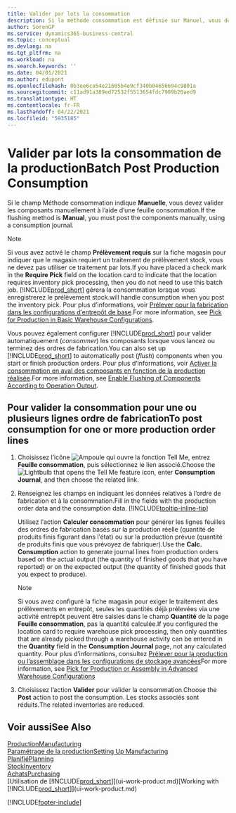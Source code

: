 ```yaml
---
title: Valider par lots la consommation
description: Si la méthode consommation est définie sur Manuel, vous devez valider les composants manuellement à l’aide d’une feuille consommation.
author: SorenGP
ms.service: dynamics365-business-central
ms.topic: conceptual
ms.devlang: na
ms.tgt_pltfrm: na
ms.workload: na
ms.search.keywords: ''
ms.date: 04/01/2021
ms.author: edupont
ms.openlocfilehash: 0b3ee6ca54e21605b4e9cf340b04656694c9801e
ms.sourcegitcommit: c11ad91a389ed72532f5513654fdc7909b20aed9
ms.translationtype: HT
ms.contentlocale: fr-FR
ms.lasthandoff: 04/22/2021
ms.locfileid: "5935185"
---
```

# <a name="batch-post-production-consumption"></a><span data-ttu-id="02d84-103">Valider par lots la consommation de la production</span><span class="sxs-lookup"><span data-stu-id="02d84-103">Batch Post Production Consumption</span></span>

<span data-ttu-id="02d84-104">Si le champ Méthode consommation indique **Manuelle**, vous devez valider les composants manuellement à l’aide d’une feuille consommation.</span><span class="sxs-lookup"><span data-stu-id="02d84-104">If the flushing method is **Manual**, you must post the components manually, using a consumption journal.</span></span>  

>[!NOTE]
> <span data-ttu-id="02d84-105">Si vous avez activé le champ **Prélèvement requis** sur la fiche magasin pour indiquer que le magasin requiert un traitement de prélèvement stock, vous ne devez pas utiliser ce traitement par lots.</span><span class="sxs-lookup"><span data-stu-id="02d84-105">If you have placed a check mark in the **Require Pick** field on the location card to indicate that the location requires inventory pick processing, then you do not need to use this batch job.</span></span> [!INCLUDE[prod_short](includes/prod_short.md)] <span data-ttu-id="02d84-106">gérera la consommation lorsque vous enregistrerez le prélèvement stock.</span><span class="sxs-lookup"><span data-stu-id="02d84-106">will handle consumption when you post the inventory pick.</span></span> <span data-ttu-id="02d84-107">Pour plus d’informations, voir [Prélever pour la fabrication dans les configurations d′entrepôt de base](warehouse-how-to-pick-for-production.md#pick-for-production-in-basic-warehouse-configurations).</span><span class="sxs-lookup"><span data-stu-id="02d84-107">For more information, see [Pick for Production in Basic Warehouse Configurations](warehouse-how-to-pick-for-production.md#pick-for-production-in-basic-warehouse-configurations).</span></span>  

<span data-ttu-id="02d84-108">Vous pouvez également configurer [!INCLUDE[prod_short](includes/prod_short.md)] pour valider automatiquement (*consommer*) les composants lorsque vous lancez ou terminez des ordres de fabrication.</span><span class="sxs-lookup"><span data-stu-id="02d84-108">You can also set up [!INCLUDE[prod_short](includes/prod_short.md)] to automatically post (*flush*) components when you start or finish production orders.</span></span> <span data-ttu-id="02d84-109">Pour plus d’informations, voir [Activer la consommation en aval des composants en fonction de la production réalisée](production-how-to-flush-components-according-to-operation-output.md).</span><span class="sxs-lookup"><span data-stu-id="02d84-109">For more information, see [Enable Flushing of Components According to Operation Output](production-how-to-flush-components-according-to-operation-output.md).</span></span>

## <a name="to-post-consumption-for-one-or-more-production-order-lines"></a><span data-ttu-id="02d84-110">Pour valider la consommation pour une ou plusieurs lignes ordre de fabrication</span><span class="sxs-lookup"><span data-stu-id="02d84-110">To post consumption for one or more production order lines</span></span>

1. <span data-ttu-id="02d84-111">Choisissez l’icône ![Ampoule qui ouvre la fonction Tell Me](media/ui-search/search_small.png "Dites-moi ce que vous voulez faire"), entrez **Feuille consommation**, puis sélectionnez le lien associé.</span><span class="sxs-lookup"><span data-stu-id="02d84-111">Choose the ![Lightbulb that opens the Tell Me feature](media/ui-search/search_small.png "Tell me what you want to do") icon, enter **Consumption Journal**, and then choose the related link.</span></span>  
2. <span data-ttu-id="02d84-112">Renseignez les champs en indiquant les données relatives à l’ordre de fabrication et à la consommation.</span><span class="sxs-lookup"><span data-stu-id="02d84-112">Fill in the fields with the production order data and the consumption data.</span></span> [!INCLUDE[tooltip-inline-tip](includes/tooltip-inline-tip_md.md)]  

    <span data-ttu-id="02d84-113">Utilisez l′action **Calculer consommation** pour générer les lignes feuilles des ordres de fabrication basés sur la production réelle (quantité de produits finis figurant dans l′état) ou sur la production prévue (quantité de produits finis que vous prévoyez de fabriquer).</span><span class="sxs-lookup"><span data-stu-id="02d84-113">Use the **Calc. Consumption** action to generate journal lines from production orders based on the actual output (the quantity of finished goods that you have reported) or on the expected output (the quantity of finished goods that you expect to produce).</span></span>

    > [!NOTE]
    > <span data-ttu-id="02d84-114">Si vous avez configuré la fiche magasin pour exiger le traitement des prélèvements en entrepôt, seules les quantités déjà prélevées via une activité entrepôt peuvent être saisies dans le champ **Quantité** de la page **Feuille consommation**, pas la quantité calculée.</span><span class="sxs-lookup"><span data-stu-id="02d84-114">If you configured the location card to require warehouse pick processing, then only quantities that are already picked through a warehouse activity can be entered in the **Quantity** field in the **Consumption Journal** page, not any calculated quantity.</span></span> <span data-ttu-id="02d84-115">Pour plus d’informations, consultez [Prélever pour la production ou l’assemblage dans les configurations de stockage avancées](warehouse-how-to-pick-for-internal-operations-in-advanced-warehousing.md)</span><span class="sxs-lookup"><span data-stu-id="02d84-115">For more information, see [Pick for Production or Assembly in Advanced Warehouse Configurations](warehouse-how-to-pick-for-internal-operations-in-advanced-warehousing.md)</span></span>

3. <span data-ttu-id="02d84-116">Choisissez l’action **Valider** pour valider la consommation.</span><span class="sxs-lookup"><span data-stu-id="02d84-116">Choose the **Post** action to post the consumption.</span></span> <span data-ttu-id="02d84-117">Les stocks associés sont réduits.</span><span class="sxs-lookup"><span data-stu-id="02d84-117">The related inventories are reduced.</span></span>

## <a name="see-also"></a><span data-ttu-id="02d84-118">Voir aussi</span><span class="sxs-lookup"><span data-stu-id="02d84-118">See Also</span></span>

[<span data-ttu-id="02d84-119">Production</span><span class="sxs-lookup"><span data-stu-id="02d84-119">Manufacturing</span></span>](production-manage-manufacturing.md)  
[<span data-ttu-id="02d84-120">Paramétrage de la production</span><span class="sxs-lookup"><span data-stu-id="02d84-120">Setting Up Manufacturing</span></span>](production-configure-production-processes.md)  
[<span data-ttu-id="02d84-121">Planifié</span><span class="sxs-lookup"><span data-stu-id="02d84-121">Planning</span></span>](production-planning.md)  
[<span data-ttu-id="02d84-122">Stock</span><span class="sxs-lookup"><span data-stu-id="02d84-122">Inventory</span></span>](inventory-manage-inventory.md)  
[<span data-ttu-id="02d84-123">Achats</span><span class="sxs-lookup"><span data-stu-id="02d84-123">Purchasing</span></span>](purchasing-manage-purchasing.md)  
<span data-ttu-id="02d84-124">[Utilisation de [!INCLUDE[prod_short](includes/prod_short.md)]](ui-work-product.md)</span><span class="sxs-lookup"><span data-stu-id="02d84-124">[Working with [!INCLUDE[prod_short](includes/prod_short.md)]](ui-work-product.md)</span></span>  

[!INCLUDE[footer-include](includes/footer-banner.md)]
